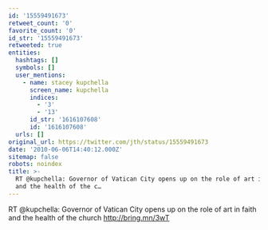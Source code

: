 ```yaml
---
id: '15559491673'
retweet_count: '0'
favorite_count: '0'
id_str: '15559491673'
retweeted: true
entities:
  hashtags: []
  symbols: []
  user_mentions:
    - name: stacey kupchella
      screen_name: kupchella
      indices:
        - '3'
        - '13'
      id_str: '1616107608'
      id: '1616107608'
  urls: []
original_url: https://twitter.com/jth/status/15559491673
date: '2010-06-06T14:40:12.000Z'
sitemap: false
robots: noindex
title: >-
  RT @kupchella: Governor of Vatican City opens up on the role of art in faith
  and the health of the c…
---
```


RT @kupchella: Governor of Vatican City opens up on the role of art in faith and the health of the church http://bring.mn/3wT